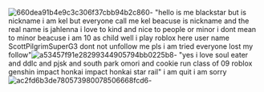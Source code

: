 ![660dea91b4e9c3c306f37cbb94b2c860](https://github.com/user-attachments/assets/ad9c6094-1301-4f4d-b88d-8d4d9b176161)-
"hello is me blackstar but is nickname i am kel but everyone call me kel beacuse is nickname and the real name is jahlenna 
i love to kind and nice to people or minor i dont mean to minor beacuse i am 10 as child well i play roblox here user name ScottPilgrimSuperG3 dont not unfollow me pls i am tried everyone lost my follow"![a53457f91e28299344905794bb0225b8](https://github.com/user-attachments/assets/5ef1ca54-ba3f-46f8-8d4d-019be135fd68)-
"yes i love soul eater and ddlc and pjsk and south park omori and cookie run class of 09 roblox genshin impact honkai impact
 honkai star rail" i am quit i am sorry ![ac2fd6b3de780573980078506668fcd6](https://github.com/user-attachments/assets/99e2ec2f-ac04-4a46-a071-59e3ecd8a0c4)-


